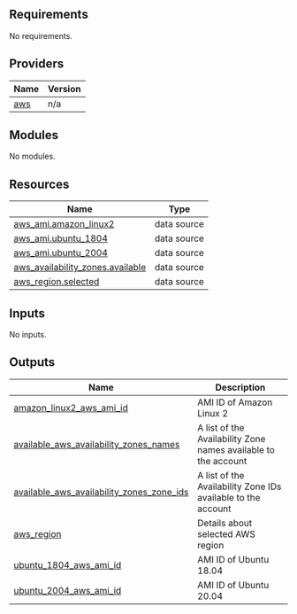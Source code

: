 ## Requirements

No requirements.

## Providers

| Name | Version |
|------|---------|
| <a name="provider_aws"></a> [aws](#provider\_aws) | n/a |

## Modules

No modules.

## Resources

| Name | Type |
|------|------|
| [aws_ami.amazon_linux2](https://registry.terraform.io/providers/hashicorp/aws/latest/docs/data-sources/ami) | data source |
| [aws_ami.ubuntu_1804](https://registry.terraform.io/providers/hashicorp/aws/latest/docs/data-sources/ami) | data source |
| [aws_ami.ubuntu_2004](https://registry.terraform.io/providers/hashicorp/aws/latest/docs/data-sources/ami) | data source |
| [aws_availability_zones.available](https://registry.terraform.io/providers/hashicorp/aws/latest/docs/data-sources/availability_zones) | data source |
| [aws_region.selected](https://registry.terraform.io/providers/hashicorp/aws/latest/docs/data-sources/region) | data source |

## Inputs

No inputs.

## Outputs

| Name | Description |
|------|-------------|
| <a name="output_amazon_linux2_aws_ami_id"></a> [amazon\_linux2\_aws\_ami\_id](#output\_amazon\_linux2\_aws\_ami\_id) | AMI ID of Amazon Linux 2 |
| <a name="output_available_aws_availability_zones_names"></a> [available\_aws\_availability\_zones\_names](#output\_available\_aws\_availability\_zones\_names) | A list of the Availability Zone names available to the account |
| <a name="output_available_aws_availability_zones_zone_ids"></a> [available\_aws\_availability\_zones\_zone\_ids](#output\_available\_aws\_availability\_zones\_zone\_ids) | A list of the Availability Zone IDs available to the account |
| <a name="output_aws_region"></a> [aws\_region](#output\_aws\_region) | Details about selected AWS region |
| <a name="output_ubuntu_1804_aws_ami_id"></a> [ubuntu\_1804\_aws\_ami\_id](#output\_ubuntu\_1804\_aws\_ami\_id) | AMI ID of Ubuntu 18.04 |
| <a name="output_ubuntu_2004_aws_ami_id"></a> [ubuntu\_2004\_aws\_ami\_id](#output\_ubuntu\_2004\_aws\_ami\_id) | AMI ID of Ubuntu 20.04 |

